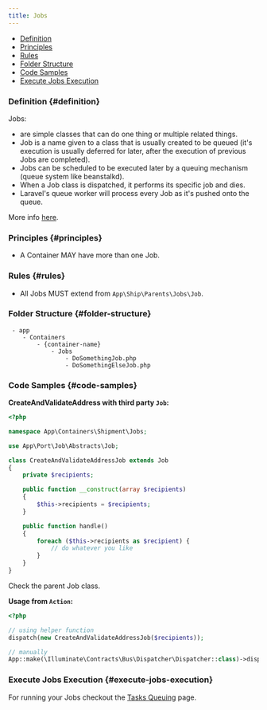 ```yaml
---
title: Jobs
---
```


* [Definition](#definition)
* [Principles](#principles)
* [Rules](#rules)
* [Folder Structure](#folder-structure)
* [Code Samples](#code-samples)
* [Execute Jobs Execution](#execute-jobs-execution)

### Definition {#definition}

Jobs:

 * are simple classes that can do one thing or multiple related things. 
 * Job is a name given to a class that is usually created to be queued (it's execution is usually deferred for later, after the execution of previous Jobs are completed).
 * Jobs can be scheduled to be executed later by a queuing mechanism (queue system like beanstalkd).
 * When a Job class is dispatched, it performs its specific job and dies.
 * Laravel's queue worker will process every Job as it's pushed onto the queue.
 
More info [here](https://laravel.com/docs/queues).

### Principles {#principles}

- A Container MAY have more than one Job.

### Rules {#rules}

- All Jobs MUST extend from `App\Ship\Parents\Jobs\Job`.

### Folder Structure {#folder-structure}

```
 - app
    - Containers
        - {container-name}
            - Jobs
                - DoSomethingJob.php
                - DoSomethingElseJob.php
```

### Code Samples {#code-samples}

**CreateAndValidateAddress with third party `Job`:**

```php
<?php

namespace App\Containers\Shipment\Jobs;

use App\Port\Job\Abstracts\Job;

class CreateAndValidateAddressJob extends Job
{
    private $recipients;

    public function __construct(array $recipients)
    {
        $this->recipients = $recipients;
    }

    public function handle()
    {
        foreach ($this->recipients as $recipient) {
            // do whatever you like
        }
    }
}
```

Check the parent Job class.

**Usage from `Action`:**

```php
<?php

// using helper function
dispatch(new CreateAndValidateAddressJob($recipients));

// manually
App::make(\Illuminate\Contracts\Bus\Dispatcher\Dispatcher::class)->dispatch(New StatusChangedJob($object));
```

### Execute Jobs Execution {#execute-jobs-execution}

For running your Jobs checkout the [Tasks Queuing](../miscellaneous/tasks-queuing) page.

